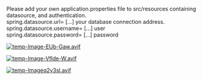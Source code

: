 Please add your own application.properties file to src/resources containing datasource, and authentication. <br>
spring.datasource.url= [...] your database connection address. <br>
spring.datasource.username= [...] user  <br>
spring.datasource.password= [...] password 

[![temp-Image-EUb-Gaw.avif](https://i.postimg.cc/3R1LKhyF/temp-Image-EUb-Gaw.avif)](https://postimg.cc/1ng0HLr8)

[![temp-Image-Vflde-W.avif](https://i.postimg.cc/JhwYxPVZ/temp-Image-Vflde-W.avif)](https://postimg.cc/9DpBFPfQ)

[![temp-Imageq2y3sl.avif](https://i.postimg.cc/QCMfCz1G/temp-Imageq2y3sl.avif)](https://postimg.cc/zb9CP0x0)

